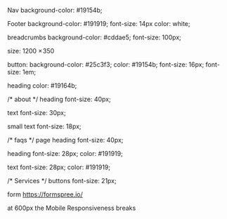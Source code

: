 Nav 
background-color: #19154b;

Footer
background-color: #191919;
font-size: 14px
color: white;

breadcrumbs
background-color: #cddae5;
font-size: 100px;

size: 1200 × 350

button:
background-color: #25c3f3;
color: #19154b;
font-size: 16px;
font-size: 1em;


heading
color: #19164b;

/* about */
heading
font-size: 40px;

text
font-size: 30px;

small text
font-size: 18px;


/* faqs */
page heading
font-size: 40px;

heading
font-size: 28px;
color: #191919;

text
font-size: 28px;
color: #191919;

/* Services */
buttons
font-size: 21px;

form
https://formspree.io/


at 600px the Mobile Responsiveness breaks